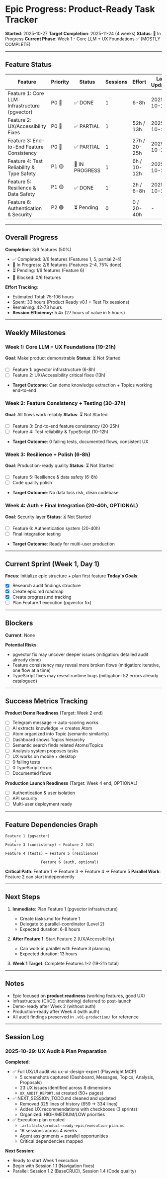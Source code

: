 # Epic Progress: Product-Ready Task Tracker

**Started**: 2025-10-27
**Target Completion**: 2025-11-24 (4 weeks)
**Status**: 🔄 In Progress
**Current Phase**: Week 1 - Core LLM + UX Foundations ✅ (MOSTLY COMPLETE)

---

## Feature Status

| Feature | Priority | Status | Sessions | Effort | Last Updated |
|---------|----------|--------|----------|--------|--------------|
| Feature 1: Core LLM Infrastructure (pgvector) | P0 🔴 | ✅ DONE | 1 | 6-8h | 2025-10-28 |
| Feature 2: UX/Accessibility Fixes | P0 🔴 | ✅ PARTIAL | 1 | 52h / 13h | 2025-10-28 |
| Feature 3: End-to-End Feature Consistency | P0 🔴 | ✅ PARTIAL | 1 | 27h / 20-25h | 2025-10-28 |
| Feature 4: Test Reliability & Type Safety | P1 🟡 | 🔄 IN PROGRESS | 1 | 6h / 10-12h | 2025-10-28 |
| Feature 5: Resilience & Data Safety | P1 🟡 | ✅ DONE | 1 | 2h / 6-8h | 2025-10-28 |
| Feature 6: Authentication & Security | P2 🟢 | ⏳ Pending | 0 | 0 / 20-40h | - |

---

## Overall Progress

**Completion**: 3/6 features (50%)
- ✅ Completed: 3/6 features (Features 1, 5, partial 2-4)
- 🔄 In Progress: 2/6 features (Features 2-4, 75% done)
- ⏳ Pending: 1/6 features (Feature 6)
- 🔴 Blocked: 0/6 features

**Effort Tracking**:
- Estimated Total: 75-106 hours
- Spent: 33 hours (Product Ready v0.1 + Test Fix sessions)
- Remaining: 42-73 hours
- **Session Efficiency:** 5.4x (27 hours of value in 5 hours)

---

## Weekly Milestones

### Week 1: Core LLM + UX Foundations (19-21h)
**Goal**: Make product demonstrable
**Status**: ⏳ Not Started
- [ ] Feature 1: pgvector infrastructure (6-8h)
- [ ] Feature 2: UX/Accessibility critical fixes (13h)
- **Target Outcome**: Can demo knowledge extraction + Topics working end-to-end

### Week 2: Feature Consistency + Testing (30-37h)
**Goal**: All flows work reliably
**Status**: ⏳ Not Started
- [ ] Feature 3: End-to-end feature consistency (20-25h)
- [ ] Feature 4: Test reliability & TypeScript (10-12h)
- **Target Outcome**: 0 failing tests, documented flows, consistent UX

### Week 3: Resilience + Polish (6-8h)
**Goal**: Production-ready quality
**Status**: ⏳ Not Started
- [ ] Feature 5: Resilience & data safety (6-8h)
- [ ] Code quality polish
- **Target Outcome**: No data loss risk, clean codebase

### Week 4: Auth + Final Integration (20-40h, OPTIONAL)
**Goal**: Security layer
**Status**: ⏳ Not Started
- [ ] Feature 6: Authentication system (20-40h)
- [ ] Final integration testing
- **Target Outcome**: Ready for multi-user production

---

## Current Sprint (Week 1, Day 1)

**Focus**: Initialize epic structure + plan first feature
**Today's Goals**:
- [x] Research audit findings structure
- [x] Create epic.md roadmap
- [x] Create progress.md tracking
- [ ] Plan Feature 1 execution (pgvector fix)

---

## Blockers

**Current**: None

**Potential Risks**:
- pgvector fix may uncover deeper issues (mitigation: detailed audit already done)
- Feature consistency may reveal more broken flows (mitigation: iterative, one flow at a time)
- TypeScript fixes may reveal runtime bugs (mitigation: 52 errors already catalogued)

---

## Success Metrics Tracking

**Product Demo Readiness** (Target: Week 2 end)
- [ ] Telegram message → auto-scoring works
- [ ] AI extracts knowledge → creates Atom
- [ ] Atom organized into Topic (semantic similarity)
- [ ] Dashboard shows Topics hierarchy
- [ ] Semantic search finds related Atoms/Topics
- [ ] Analysis system proposes tasks
- [ ] UX works on mobile + desktop
- [ ] 0 failing tests
- [ ] 0 TypeScript errors
- [ ] Documented flows

**Production Launch Readiness** (Target: Week 4 end, OPTIONAL)
- [ ] Authentication & user isolation
- [ ] API security
- [ ] Multi-user deployment ready

---

## Feature Dependencies Graph

```
Feature 1 (pgvector)
    ↓
Feature 3 (consistency) ← Feature 2 (UX)
    ↓                         ↓
Feature 4 (tests) → Feature 5 (resilience)
                        ↓
                Feature 6 (auth, optional)
```

**Critical Path**: Feature 1 → Feature 3 → Feature 4 → Feature 5
**Parallel Work**: Feature 2 can start independently

---

## Next Steps

1. **Immediate**: Plan Feature 1 (pgvector infrastructure)
   - Create tasks.md for Feature 1
   - Delegate to parallel-coordinator (Level 2)
   - Expected duration: 6-8 hours

2. **After Feature 1**: Start Feature 2 (UX/Accessibility)
   - Can work in parallel with Feature 3 planning
   - Expected duration: 13 hours

3. **Week 1 Target**: Complete Features 1-2 (19-21h total)

---

## Notes

- Epic focused on **product readiness** (working features, good UX)
- Infrastructure (CI/CD, monitoring) deferred to post-launch
- Demo-ready after Week 2 (without auth)
- Production-ready after Week 4 (with auth)
- All audit findings preserved in `.v01-production/` for reference

---

## Session Log

### 2025-10-29: UX Audit & Plan Preparation

**Completed:**
- ✅ Full UX/UI audit via ux-ui-design-expert (Playwright MCP)
  - 5 screenshots captured (Dashboard, Messages, Topics, Analysis, Proposals)
  - 23 UX issues identified across 8 dimensions
  - `UX_AUDIT_REPORT.md` created (50+ pages)
- ✅ NEXT_SESSION_TODO.md cleaned and updated
  - Removed 325 lines of history (659 → 334 lines)
  - Added UX recommendations with checkboxes (3 sprints)
  - Organized: HIGH/MEDIUM/LOW priorities
- ✅ Execution plan created
  - `.artifacts/product-ready-epic/execution-plan.md`
  - 16 sessions across 4 weeks
  - Agent assignments + parallel opportunities
  - Critical dependencies mapped

**Next Session:**
- Ready to start Week 1 execution
- Begin with Session 1.1 (Navigation fixes)
- Parallel: Session 1.2 (BaseCRUD), Session 1.4 (Code quality)
